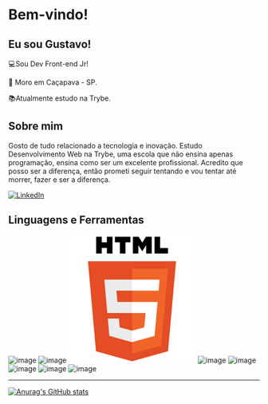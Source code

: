 # Bem-vindo!

 

## Eu sou Gustavo!

 

:computer:Sou Dev Front-end Jr!

:house_with_garden: Moro em Caçapava - SP.

:books:Atualmente estudo na Trybe.


## Sobre mim

Gosto de tudo relacionado a tecnologia e inovação. Estudo Desenvolvimento Web na Trybe, uma escola que não ensina apenas programação, ensina como ser um excelente profissional. Acredito que posso ser a diferença, então prometi seguir tentando e vou tentar até morrer, fazer e ser a diferença.

<a href="https://www.linkedin.com/in/gustavo-gracio/"><img alt="LinkedIn" src="https://img.shields.io/badge/LinkedIn-0077B5?style=for-the-badge&logo=linkedin&logoColor=white" /></a>

## Linguagens e Ferramentas
![image](https://user-images.githubusercontent.com/87549011/162591260-3830a56d-bc40-4a6f-881d-20605b6440f5.png)
![image](https://user-images.githubusercontent.com/87549011/162591265-2bbbc7cf-c566-4bac-a683-c1a38c352862.png)
![image](https://raw.githubusercontent.com/devicons/devicon/master/icons/html5/html5-original-wordmark.svg)
![image](https://user-images.githubusercontent.com/87549011/162591216-3805f4e0-761b-4917-8eb7-18d437d12bf3.png)
![image](https://user-images.githubusercontent.com/87549011/162591228-b332087c-7e72-4d90-bb7d-dc57711b22b0.png)
![image](https://user-images.githubusercontent.com/87549011/162591239-8871bf08-f884-43f0-989a-7bfdcc4d5f25.png)
![image](https://user-images.githubusercontent.com/87549011/162591248-f65302cf-1cce-4ebd-9b6a-6eb48477e018.png)
![image](https://user-images.githubusercontent.com/87549011/162591254-a39fc24f-d633-4d1e-9b73-75ee14e1f6da.png)

----------------------------------------------------------------------------------

[![Anurag's GitHub stats](https://github-readme-stats.vercel.app/api?username=GustavoGracioM&theme=midnight-purple)](https://github.com/anuraghazra/github-readme-stats)
